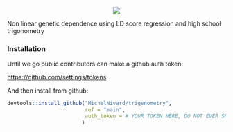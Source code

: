 <p align="center">
<img src=https://github.com/MichelNivard/trigenometry/assets/11858442/63d46a1c-39d6-47d5-b49c-082f0c960874>
</p>

Non linear genetic dependence using LD score regression and high school trigonometry


### Installation

Until we go public contributors can make a github auth token:

https://github.com/settings/tokens

And then install from github:

```r
devtools::install_github("MichelNivard/trigenometry",
                         ref = "main",
                         auth_token = # YOUR TOKEN HERE, DO NOT EVER SHARE TOKEN                      
                        )

```
